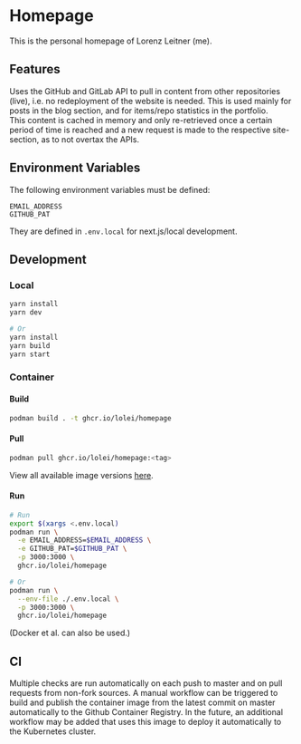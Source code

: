 # Homepage

This is the personal homepage of Lorenz Leitner (me).

## Features

Uses the GitHub and GitLab API to pull in content from other repositories
(live), i.e. no redeployment of the website is needed. This is used mainly for
posts in the blog section, and for items/repo statistics in the portfolio.  
This content is cached in memory and only re-retrieved once a certain period of
time is reached and a new request is made to the respective site-section, as to
not overtax the APIs.

## Environment Variables

The following environment variables must be defined:

```
EMAIL_ADDRESS
GITHUB_PAT
```

They are defined in `.env.local` for next.js/local development.

## Development

### Local

```sh
yarn install
yarn dev

# Or
yarn install
yarn build
yarn start
```

### Container

#### Build

```sh
podman build . -t ghcr.io/lolei/homepage
```

#### Pull

```sh
podman pull ghcr.io/lolei/homepage:<tag>
```

View all available image versions [here](https://github.com/LoLei/homepage/pkgs/container/homepage).

#### Run

```sh
# Run
export $(xargs <.env.local)
podman run \
  -e EMAIL_ADDRESS=$EMAIL_ADDRESS \
  -e GITHUB_PAT=$GITHUB_PAT \
  -p 3000:3000 \
  ghcr.io/lolei/homepage

# Or
podman run \
  --env-file ./.env.local \
  -p 3000:3000 \
  ghcr.io/lolei/homepage
```

(Docker et al. can also be used.)

## CI

Multiple checks are run automatically on each push to master and on pull requests from non-fork
sources. A manual workflow can be triggered to build and publish the container image from the latest
commit on master automatically to the Github Container Registry. In the future, an additional
workflow may be added that uses this image to deploy it automatically to the Kubernetes cluster.
